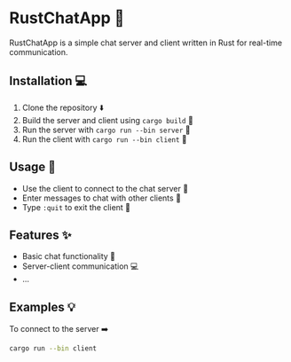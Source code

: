 # RustChatApp :speech_balloon:

RustChatApp is a simple chat server and client written in Rust for real-time communication.

## Installation :computer:

1. Clone the repository :arrow_down:
2. Build the server and client using `cargo build` :wrench:
3. Run the server with `cargo run --bin server` :running:
4. Run the client with `cargo run --bin client` :running:

## Usage :rocket:

- Use the client to connect to the chat server :electric_plug:
- Enter messages to chat with other clients :speech_balloon:
- Type `:quit` to exit the client :door:

## Features :sparkles:

- Basic chat functionality :speech_balloon:
- Server-client communication :computer:
- ...

## Examples :bulb:

To connect to the server :arrow_right:

```sh
cargo run --bin client
